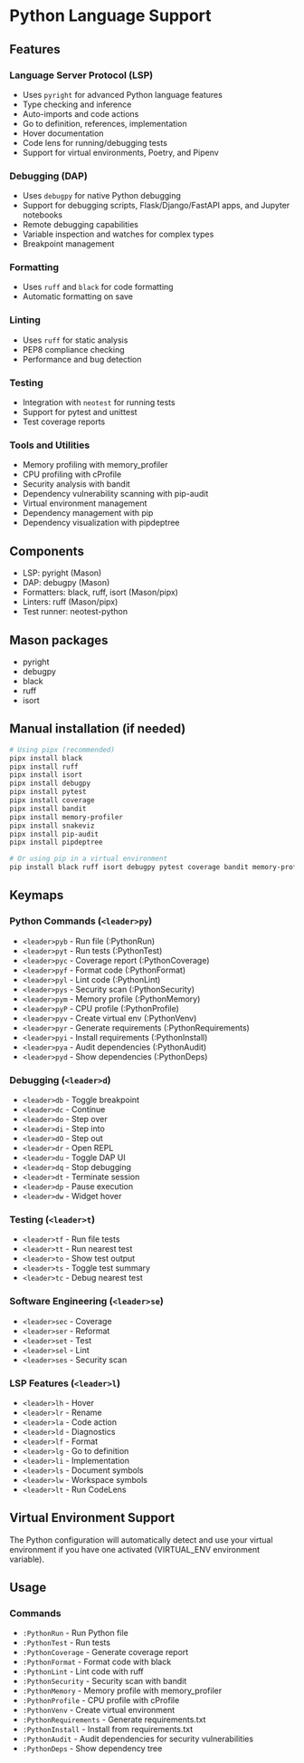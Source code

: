 # Python Language Support

## Features

### Language Server Protocol (LSP)
- Uses `pyright` for advanced Python language features
- Type checking and inference
- Auto-imports and code actions
- Go to definition, references, implementation
- Hover documentation
- Code lens for running/debugging tests
- Support for virtual environments, Poetry, and Pipenv

### Debugging (DAP)
- Uses `debugpy` for native Python debugging
- Support for debugging scripts, Flask/Django/FastAPI apps, and Jupyter notebooks
- Remote debugging capabilities
- Variable inspection and watches for complex types
- Breakpoint management

### Formatting
- Uses `ruff` and `black` for code formatting
- Automatic formatting on save

### Linting
- Uses `ruff` for static analysis
- PEP8 compliance checking
- Performance and bug detection

### Testing
- Integration with `neotest` for running tests
- Support for pytest and unittest
- Test coverage reports

### Tools and Utilities
- Memory profiling with memory_profiler
- CPU profiling with cProfile
- Security analysis with bandit
- Dependency vulnerability scanning with pip-audit
- Virtual environment management
- Dependency management with pip
- Dependency visualization with pipdeptree

## Components
- LSP: pyright (Mason)
- DAP: debugpy (Mason)
- Formatters: black, ruff, isort (Mason/pipx)
- Linters: ruff (Mason/pipx)
- Test runner: neotest-python

## Mason packages
- pyright
- debugpy
- black
- ruff
- isort

## Manual installation (if needed)
```bash
# Using pipx (recommended)
pipx install black
pipx install ruff
pipx install isort
pipx install debugpy
pipx install pytest
pipx install coverage
pipx install bandit
pipx install memory-profiler
pipx install snakeviz
pipx install pip-audit
pipx install pipdeptree

# Or using pip in a virtual environment
pip install black ruff isort debugpy pytest coverage bandit memory-profiler snakeviz pip-audit pipdeptree
```

## Keymaps

### Python Commands (`<leader>py`)
- `<leader>pyb` - Run file (:PythonRun)
- `<leader>pyt` - Run tests (:PythonTest)
- `<leader>pyc` - Coverage report (:PythonCoverage)
- `<leader>pyf` - Format code (:PythonFormat)
- `<leader>pyl` - Lint code (:PythonLint)
- `<leader>pys` - Security scan (:PythonSecurity)
- `<leader>pym` - Memory profile (:PythonMemory)
- `<leader>pyP` - CPU profile (:PythonProfile)
- `<leader>pyv` - Create virtual env (:PythonVenv)
- `<leader>pyr` - Generate requirements (:PythonRequirements)
- `<leader>pyi` - Install requirements (:PythonInstall)
- `<leader>pya` - Audit dependencies (:PythonAudit)
- `<leader>pyd` - Show dependencies (:PythonDeps)

### Debugging (`<leader>d`)
- `<leader>db` - Toggle breakpoint
- `<leader>dc` - Continue
- `<leader>do` - Step over
- `<leader>di` - Step into
- `<leader>dO` - Step out
- `<leader>dr` - Open REPL
- `<leader>du` - Toggle DAP UI
- `<leader>dq` - Stop debugging
- `<leader>dt` - Terminate session
- `<leader>dp` - Pause execution
- `<leader>dw` - Widget hover

### Testing (`<leader>t`)
- `<leader>tf` - Run file tests
- `<leader>tt` - Run nearest test
- `<leader>to` - Show test output
- `<leader>ts` - Toggle test summary
- `<leader>tc` - Debug nearest test

### Software Engineering (`<leader>se`)
- `<leader>sec` - Coverage
- `<leader>ser` - Reformat
- `<leader>set` - Test
- `<leader>sel` - Lint
- `<leader>ses` - Security scan

### LSP Features (`<leader>l`)
- `<leader>lh` - Hover
- `<leader>lr` - Rename
- `<leader>la` - Code action
- `<leader>ld` - Diagnostics
- `<leader>lf` - Format
- `<leader>lg` - Go to definition
- `<leader>li` - Implementation
- `<leader>ls` - Document symbols
- `<leader>lw` - Workspace symbols
- `<leader>lt` - Run CodeLens

## Virtual Environment Support
The Python configuration will automatically detect and use your virtual environment if you have one activated (VIRTUAL_ENV environment variable).

## Usage

### Commands

- `:PythonRun` - Run Python file
- `:PythonTest` - Run tests
- `:PythonCoverage` - Generate coverage report
- `:PythonFormat` - Format code with black
- `:PythonLint` - Lint code with ruff
- `:PythonSecurity` - Security scan with bandit
- `:PythonMemory` - Memory profile with memory_profiler
- `:PythonProfile` - CPU profile with cProfile
- `:PythonVenv` - Create virtual environment
- `:PythonRequirements` - Generate requirements.txt
- `:PythonInstall` - Install from requirements.txt
- `:PythonAudit` - Audit dependencies for security vulnerabilities
- `:PythonDeps` - Show dependency tree